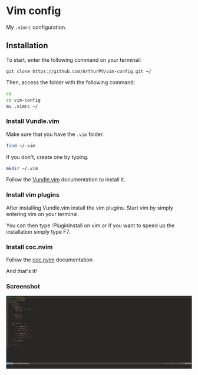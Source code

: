 # Vim config

My ```.vimrc``` configuration.

## Installation 

To start, enter the following command on your terminal:

```
git clone https://github.com/ArthurPV/vim-config.git ~/
```

Then, access the folder with the following command:
```bash
cd 
cd vim-config
mv .vimrc ~/
```
### Install Vundle.vim

Make sure that you have the ```.vim``` folder.
```bash
find ~/.vim
```


If you don't, create one by typing.
```bash
mkdir ~/.vim
```

Follow the [Vundle.vim](https://github.com/VundleVim/Vundle.vim) documentation to install it.

### Install vim plugins

After installing Vundle.vim install the vim plugins. Start vim by simply entering vim on your terminal.

You can then type :PluginInstall on vim or if you want to speed up the installation simply type F7.

### Install coc.nvim

Follow the [coc.nvim](https://github.com/neoclide/coc.nvim) documentation

And that's it!

### Screenshot

![screenshot vim](/Screenshot_2020-07-05_15-44-45.png)
